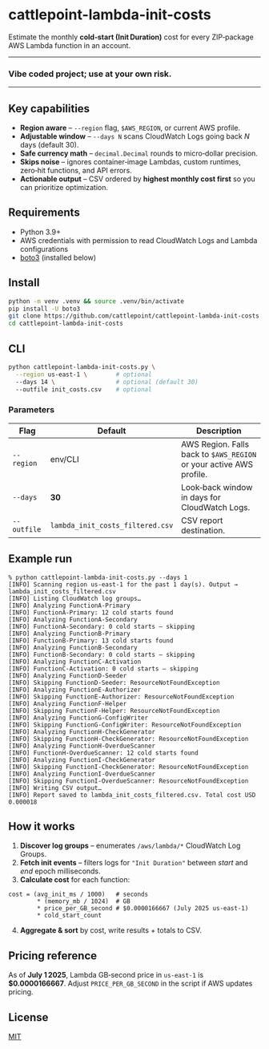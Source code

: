 # cattlepoint-lambda-init-costs

Estimate the monthly **cold‑start (Init Duration)** cost for every ZIP‑package AWS Lambda function in an account.

---

### Vibe coded project; use at your own risk.

---

## Key capabilities

* **Region aware** – `--region` flag, `$AWS_REGION`, or current AWS profile.
* **Adjustable window** – `--days N` scans CloudWatch Logs going back *N* days (default 30).
* **Safe currency math** – `decimal.Decimal` rounds to micro‑dollar precision.
* **Skips noise** – ignores container‑image Lambdas, custom runtimes, zero‑hit functions, and API errors.
* **Actionable output** – CSV ordered by **highest monthly cost first** so you can prioritize optimization.

## Requirements

* Python 3.9+
* AWS credentials with permission to read CloudWatch Logs and Lambda configurations
* [boto3](https://pypi.org/project/boto3/) (installed below)

## Install

```bash
python -m venv .venv && source .venv/bin/activate
pip install -U boto3
git clone https://github.com/cattlepoint/cattlepoint-lambda-init-costs.git
cd cattlepoint-lambda-init-costs
```

## CLI

```bash
python cattlepoint-lambda-init-costs.py \
  --region us-east-1 \        # optional
  --days 14 \                 # optional (default 30)
  --outfile init_costs.csv    # optional
```

### Parameters

| Flag        | Default                          | Description                                                         |
| ----------- | -------------------------------- | ------------------------------------------------------------------- |
| `--region`  | env/CLI                          | AWS Region. Falls back to `$AWS_REGION` or your active AWS profile. |
| `--days`    | **30**                           | Look‑back window in days for CloudWatch Logs.                       |
| `--outfile` | `lambda_init_costs_filtered.csv` | CSV report destination.                                             |

## Example run

```text
% python cattlepoint-lambda-init-costs.py --days 1
[INFO] Scanning region us-east-1 for the past 1 day(s). Output → lambda_init_costs_filtered.csv
[INFO] Listing CloudWatch log groups…
[INFO] Analyzing FunctionA-Primary
[INFO] FunctionA-Primary: 12 cold starts found
[INFO] Analyzing FunctionA-Secondary
[INFO] FunctionA-Secondary: 0 cold starts – skipping
[INFO] Analyzing FunctionB-Primary
[INFO] FunctionB-Primary: 13 cold starts found
[INFO] Analyzing FunctionB-Secondary
[INFO] FunctionB-Secondary: 0 cold starts – skipping
[INFO] Analyzing FunctionC-Activation
[INFO] FunctionC-Activation: 0 cold starts – skipping
[INFO] Analyzing FunctionD-Seeder
[INFO] Skipping FunctionD-Seeder: ResourceNotFoundException
[INFO] Analyzing FunctionE-Authorizer
[INFO] Skipping FunctionE-Authorizer: ResourceNotFoundException
[INFO] Analyzing FunctionF-Helper
[INFO] Skipping FunctionF-Helper: ResourceNotFoundException
[INFO] Analyzing FunctionG-ConfigWriter
[INFO] Skipping FunctionG-ConfigWriter: ResourceNotFoundException
[INFO] Analyzing FunctionH-CheckGenerator
[INFO] Skipping FunctionH-CheckGenerator: ResourceNotFoundException
[INFO] Analyzing FunctionH-OverdueScanner
[INFO] FunctionH-OverdueScanner: 12 cold starts found
[INFO] Analyzing FunctionI-CheckGenerator
[INFO] Skipping FunctionI-CheckGenerator: ResourceNotFoundException
[INFO] Analyzing FunctionI-OverdueScanner
[INFO] Skipping FunctionI-OverdueScanner: ResourceNotFoundException
[INFO] Writing CSV output…
[INFO] Report saved to lambda_init_costs_filtered.csv. Total cost USD 0.000018
```

## How it works

1. **Discover log groups** – enumerates `/aws/lambda/*` CloudWatch Log Groups.
2. **Fetch init events** – filters logs for `"Init Duration"` between *start* and *end* epoch milliseconds.
3. **Calculate cost** for each function:

```
cost = (avg_init_ms / 1000)   # seconds
        * (memory_mb / 1024)  # GB
        * price_per_GB_second # $0.0000166667 (July 2025 us‑east‑1)
        * cold_start_count
```

4. **Aggregate & sort** by cost, write results + totals to CSV.

## Pricing reference

As of **July 1 2025**, Lambda GB‑second price in `us‑east‑1` is **\$0.0000166667**. Adjust `PRICE_PER_GB_SECOND` in the script if AWS updates pricing.

## License

[MIT](LICENSE)
